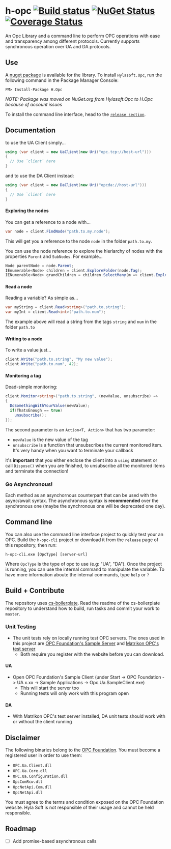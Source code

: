 h-opc [![Build status](https://ci.appveyor.com/api/projects/status/oajkgccisoe98gip/branch/master?svg=true)](https://ci.appveyor.com/project/hylasoft/h-opc/branch/master) [![NuGet Status](http://img.shields.io/nuget/v/H.Opc.svg)](https://www.nuget.org/packages/H.Opc) [![Coverage Status](https://coveralls.io/repos/github/jmbeach/h-opc/badge.svg?branch=master)](https://coveralls.io/github/jmbeach/h-opc?branch=master)
==============

An Opc Library and a command line to perform OPC operations with ease and transparency among different protocols. Currently supports synchronous operation over UA and DA protocols.

## Use

A [nuget package](https://www.nuget.org/packages/H.Opc/) is available for the library. To install `Hylasoft.Opc`, run the following command in the Package Manager Console:

    PM> Install-Package H.Opc

*NOTE: Package was moved on NuGet.org from Hylasoft.Opc to H.Opc because of account issues*

To install the command line interface, head to the [`release section`](https://github.com/hylasoft-usa/h-opc/releases).

## Documentation

to use the UA Client simply...

````cs
using (var client = new UaClient(new Uri("opc.tcp://host-url")))
{
  // Use `client` here
}
````

and to use the DA Client instead:

````cs
using (var client = new DaClient(new Uri("opcda://host-url")))
{
  // Use `client` here
}
````

#### Exploring the nodes

You can get a reference to a node with...

````cs
var node = client.FindNode("path.to.my.node");
````

This will get you a reference to the node `node` in the folder `path.to.my`.

You can use the node reference to explore the hieriarchy of nodes with the properties `Parent` and `SubNodes`. For example...

````cs
Node parentNode = node.Parent;
IEnumerable<Node> children = client.ExploreFolder(node.Tag);
IENumerable<Node> grandChildren = children.SelectMany(m => client.ExploreFolder(m.Tag));
````

#### Read a node

Reading a variable? As simple as...

````cs
var myString = client.Read<string>("path.to.string");
var myInt = client.Read<int>("path.to.num");
````

The example above will read a string from the tags `string` and `num` in the folder `path.to`

#### Writing to a node

To write a value just...

````cs
client.Write("path.to.string", "My new value");
client.Write("path.to.num", 42);
````

#### Monitoring a tag

Dead-simple monitoring:

````cs
client.Monitor<string>("path.to.string", (newValue, unsubscribe) =>
{
  DoSomethingWithYourValue(newValue);
  if(ThatsEnough == true)
    unsubscribe();
});

````

The second parameter is an `Action<T, Action>` that has two parameter:

- `newValue` is the new value of the tag
- `unsubscribe` is a function that unsubscribes the current monitored item. It's very handy when you want to terminate your callback

it's **important** that you either enclose the client into a `using` statement or call `Dispose()` when you are finished, to unsubscribe all the monitored items and terminate the connection!

### Go Asynchronous!

Each method as an asynchornous counterpart that can be used with the async/await syntax. The asynchronous syntax is **recommended** over the synchronous one (maybe the synchronous one will be deprecated one day).

## Command line

You can also use the command line interface project to quickly test your an OPC. Build the `h-opc-cli` project or download it from the `release` page of this repository, then run:

````
h-opc-cli.exe [OpcType] [server-url]
````

Where `OpcType` is the type of opc to use (e.g: "UA", "DA"). Once the project is running, you can use the internal command to manipulate the variable. To have more information aboute the internal commands, type `help` or `?`

## Build + Contribute

The repository uses [cs-boilerplate](https://github.com/hylasoft-usa/cs-boilerplate). Read the readme of the cs-boilerplate repository to understand how to build, run tasks and commit your work to `master`.

### Unit Testing

+ The unit tests rely on locally running test OPC servers. The ones used in this project are [OPC Foundation's Sample Server](https://opcfoundation.org/developer-tools/developer-kits-unified-architecture/sample-applications) 
and [Matrikon OPC's test server](https://www.matrikonopc.com/products/opc-desktop-tools/opc-explorer.aspx)
  + Both require you register with the website before you can download.

#### UA
+ Open OPC Foundation's Sample Client (under Start -> OPC Foundation -> UA x.xx -> Sample Applications -> Opc.Ua.SampleClient.exe)
  + This will start the server too
  + Running tests will only work with this program open

#### DA
+ With Matrikon OPC's test server installed, DA unit tests should work with or without the client running

## Disclaimer

The following binaries belong to the [OPC Foundation](https://opcfoundation.org/). You must become a registered user in order to use them:

- `OPC.Ua.Client.dll`
- `OPC.Ua.Core.dll`
- `OPC.Ua.Configuration.dll`
- `OpcComRcw.dll`
- `OpcNetApi.Com.dll`
- `OpcNetApi.dll`

You must agree to the terms and condition exposed on the OPC Foundation website. Hyla Soft is not responsible of their usage and cannot be held responsible.

## Roadmap

- [ ] Add promise-based asynchronous calls
